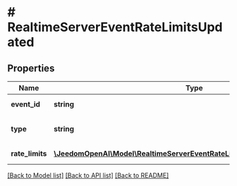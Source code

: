 # # RealtimeServerEventRateLimitsUpdated

## Properties

Name | Type | Description | Notes
------------ | ------------- | ------------- | -------------
**event_id** | **string** | The unique ID of the server event. |
**type** | **string** | The event type, must be &#x60;rate_limits.updated&#x60;. |
**rate_limits** | [**\JeedomOpenAI\Model\RealtimeServerEventRateLimitsUpdatedRateLimitsInner[]**](RealtimeServerEventRateLimitsUpdatedRateLimitsInner.md) | List of rate limit information. |

[[Back to Model list]](../../README.md#models) [[Back to API list]](../../README.md#endpoints) [[Back to README]](../../README.md)
